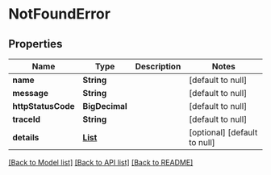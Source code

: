 # NotFoundError

## Properties

| Name               | Type                                       | Description | Notes                        |
| ------------------ | ------------------------------------------ | ----------- | ---------------------------- |
| **name**           | **String**                                 |             | [default to null]            |
| **message**        | **String**                                 |             | [default to null]            |
| **httpStatusCode** | **BigDecimal**                             |             | [default to null]            |
| **traceId**        | **String**                                 |             | [default to null]            |
| **details**        | [**List**](NotFoundError_details_inner.md) |             | [optional] [default to null] |

[[Back to Model list]](../README.md#documentation-for-models) [[Back to API list]](../README.md#documentation-for-api-endpoints) [[Back to README]](../README.md)
